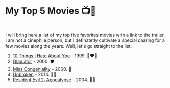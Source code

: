 
#  My Top 5 Movies 📺🎦 <h1>

I will bring here a list of my top five favorites movies with a link to the trailer. 
I am  not a cinephile person, but I definatetly cultivate a special caaring for a few movies along the years.
Well, let's go straight to the list.

1. [10 Things I Hate About You](https://www.youtube.com/watch?v=AWmjzCZr0Jw) - 1999. 👩‍❤️‍👨
2. [Gladiator](https://www.youtube.com/watch?v=uvbavW31adA) - 2000. 🛡️
3. [Miss Congeniality](https://www.youtube.com/watch?v=LwrEnPYHsyQ) - 2000. 👗
4. [Unbroken](https://www.youtube.com/watch?v=LqwPbMV-lpA) - 2014. 🏋️‍♂️
5. [Resident Evil 2: Apocalypse](https://www.youtube.com/watch?v=nzF3yoF7N_E) - 2004. 🧟‍♀️






